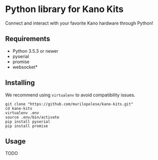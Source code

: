 # Python library for Kano Kits

Connect and interact with your favorite Kano hardware through Python!

## Requirements

- Python 3.5.3 or newer
- pyserial
- promise
- websocket*

## Installing

We recommend using `virtualenv` to avoid compatibility issues.

```
git clone "https://github.com/murilopolese/kano-kits.git"
cd kano-kits
virtualenv .env
source .env/bin/activate
pip install pyserial
pip install promise
```
## Usage

TODO
